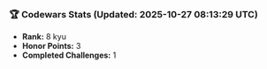 ### 🏆 Codewars Stats (Updated: 2025-10-27 08:13:29 UTC)

- **Rank:** 8 kyu
- **Honor Points:** 3
- **Completed Challenges:** 1
